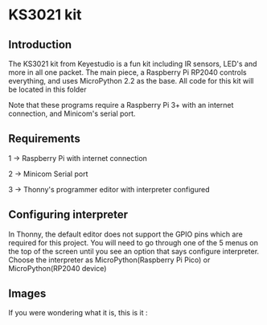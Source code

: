# KS3021 kit

## Introduction

The KS3021 kit from Keyestudio is a fun kit including IR sensors, LED's and more in all one packet. The main piece, a Raspberry Pi RP2040 controls everything, and uses MicroPython 2.2 as the base. All code for this kit will be located in this folder

Note that these programs require a Raspberry Pi 3+ with an internet connection, and Minicom's serial port.

## Requirements

1 -> Raspberry Pi with internet connection

2 -> Minicom Serial port

3 -> Thonny's programmer editor with interpreter configured

## Configuring interpreter

In Thonny, the default editor does not support the GPIO pins which are required for this project. You will need to go through one of the 5 menus on the top of the screen until you see an option that says configure interpreter. Choose the interpreter as MicroPython(Raspberry Pi Pico) or MicroPython(RP2040 device)

## Images

If you were wondering what it is, this is it : 


